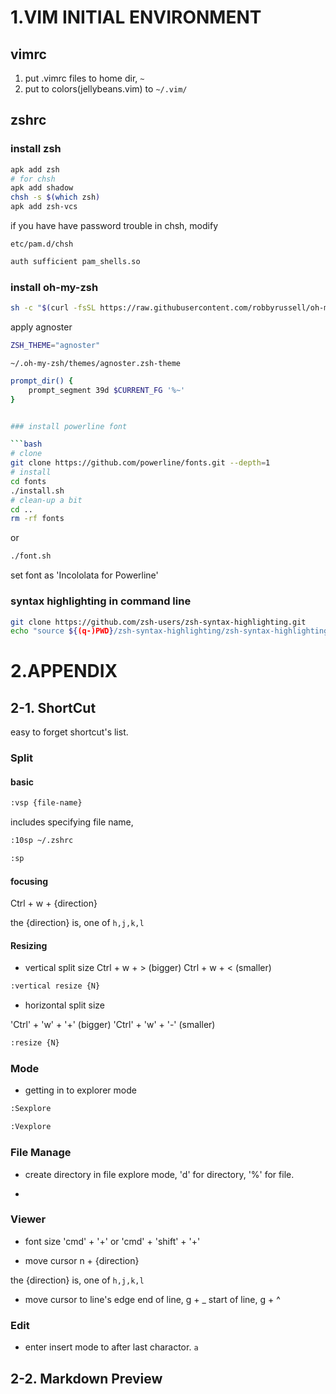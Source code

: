 # 1.VIM INITIAL ENVIRONMENT

## vimrc
1. put .vimrc files to home dir, ``~``
2. put to colors(jellybeans.vim) to ``~/.vim/``

## zshrc

### install zsh 

```bash
apk add zsh 
# for chsh
apk add shadow
chsh -s $(which zsh)
apk add zsh-vcs
```

if you have have password trouble in chsh, modify 

``etc/pam.d/chsh``

```bash
auth sufficient pam_shells.so
```

### install oh-my-zsh

```bash
sh -c "$(curl -fsSL https://raw.githubusercontent.com/robbyrussell/oh-my-zsh/master/tools/install.sh)"
``` 

apply agnoster

```bash
ZSH_THEME="agnoster"
```

``~/.oh-my-zsh/themes/agnoster.zsh-theme``

```bash
prompt_dir() {
	prompt_segment 39d $CURRENT_FG '%~'
}


### install powerline font 

```bash
# clone
git clone https://github.com/powerline/fonts.git --depth=1
# install
cd fonts
./install.sh
# clean-up a bit
cd ..
rm -rf fonts
```

or 

```bash
./font.sh
```

set font as 'Incololata for Powerline'

### syntax highlighting in command line

```bash
git clone https://github.com/zsh-users/zsh-syntax-highlighting.git
echo "source ${(q-)PWD}/zsh-syntax-highlighting/zsh-syntax-highlighting.zsh" >> ${ZDOTDIR:-$HOME}/.zshrc
```

# 2.APPENDIX

## 2-1. ShortCut

easy to forget shortcut's list.

### Split

#### basic

```bash
:vsp {file-name}
```

includes specifying file name, 
```bash
:10sp ~/.zshrc
```

```bash
:sp
```

#### focusing  

Ctrl + w + {direction}

the {direction} is, one of `h,j,k,l`

#### Resizing

- vertical split size
Ctrl + w + > (bigger)
Ctrl + w + < (smaller)

```bash
:vertical resize {N}
```

- horizontal split size

'Ctrl' + 'w' + '+' (bigger)
'Ctrl' + 'w' + '-' (smaller)

```bash
:resize {N}
```

### Mode

- getting in to explorer mode
```bash 
:Sexplore
```
```bash
:Vexplore
```

### File Manage

- create directory
in file explore mode, 'd' for directory, '%' for file.

- 

### Viewer

- font size
'cmd' + '+' or 'cmd' + 'shift' + '+'

- move cursor 
n + {direction}

the {direction} is, one of `h,j,k,l`

- move cursor to line's edge
end of line, g + _
start of line, g + ^


### Edit

- enter insert mode to after last charactor.
``a``


## 2-2. Markdown Preview
